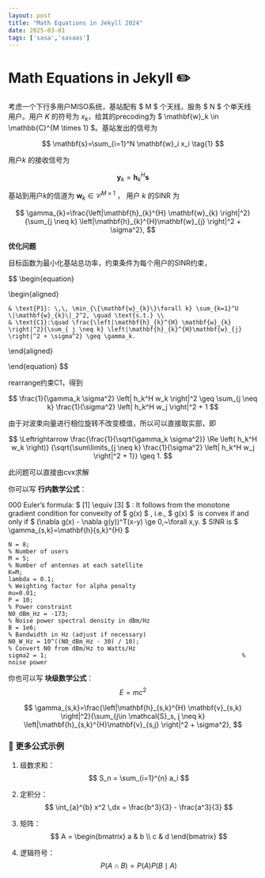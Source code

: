 ```yaml
---
layout: post
title: "Math Equations in Jekyll 2024"
date: 2025-03-01
tags: ['sasa','sasaas']
---
```


# Math Equations in Jekyll ✏️

考虑一个下行多用户MISO系统，基站配有 $ M $ 个天线，服务 $ N $ 个单天线用户。用户 $K$ 的符号为 $x_k$，给其的precoding为 $ \mathbf{w}_k \in \mathbb{C}^{M \times 1} $。基站发出的信号为

$$
\mathbf{s}=\sum_{i=1}^N \mathbf{w}_i x_i  \tag{1}
$$

用户$k$ 的接收信号为

$$
\mathbf{y}_k = \mathbf{h}_k^H \mathbf{s}  \tag{2}
$$

基站到用户$k$的信道为 $\mathbf{w}_k \in \mathcal{C}^{M\times 1}$ ， 用户 $k$ 的SINR 为

$$
\gamma_{k}=\frac{\left|\mathbf{h}_{k}^{H} \mathbf{w}_{k} \right|^2}{\sum_{j \neq k} \left|\mathbf{h}_{k}^{H}\mathbf{w}_{j} \right|^2 + \sigma^2},
$$

**优化问题**

目标函数为最小化基站总功率，约束条件为每个用户的SINR约束，

$$
\begin{equation}

\begin{aligned}

    & \text{P1}: \,\, \min_{\{\mathbf{w}_{k}\}\forall k} \sum_{k=1}^U \|\mathbf{w}_{k}\|_2^2, \quad \text{s.t.} \\
    & \text{C1}:\quad \frac{\left|\mathbf{h}_{k}^{H} \mathbf{w}_{k} \right|^2}{\sum_{ j \neq k} \left|\mathbf{h}_{k}^{H}\mathbf{w}_{j} \right|^2 + \sigma^2} \geq \gamma_k.
    
\end{aligned}

\end{equation}
$$

rearrange约束$\text{C1}$，得到

$$
\frac{1}{\gamma_k \sigma^2} \left| h_k^H w_k \right|^2 \geq \sum_{j \neq k} \frac{1}{\sigma^2} \left| h_k^H w_j \right|^2 + 1
$$

由于对波束向量进行相位旋转不改变模值，所以可以直接取实部，即

$$
\Leftrightarrow \frac{\frac{1}{\sqrt{\gamma_k \sigma^2}} \Re \left( h_k^H w_k \right)}
{\sqrt{\sum\limits_{j \neq k} \frac{1}{\sigma^2} \left| h_k^H w_j \right|^2 + 1}}
\geq 1.
$$


此问题可以直接由cvx求解

你可以写 **行内数学公式**：

   000  Euler’s formula: $ [1] \equiv [3] $ : It follows from the monotone gradient condition for convexity of $ g(x) $ , i.e., $ g(x) $  is convex if and only if $ (\nabla g(x) - \nabla g(y))^T(x-y) \ge 0,~\forall x,y. $  SINR is $ \gamma_{s,k}=\mathbf{h}{s,k}^{H} $ 

```
N = 8;                                                                      % Number of users
M = 5;                                                                      % Number of antennas at each satellite
K=M;
lambda = 0.1;                                                                 % Weighting factor for alpha penalty
mu=0.01;
P = 10;                                                                     % Power constraint
N0_dBm_Hz = -173;                                                           % Noise power spectral density in dBm/Hz
B = 1e6;                                                                    % Bandwidth in Hz (adjust if necessary)
N0_W_Hz = 10^((N0_dBm_Hz - 30) / 10);                                       % Convert N0 from dBm/Hz to Watts/Hz
sigma2 = 1;                                                       % noise power
```


你也可以写 **块级数学公式**：
$$
E = mc^2
$$

$$
\gamma_{s,k}=\frac{\left|\mathbf{h}_{s,k}^{H} \mathbf{v}_{s,k} \right|^2}{\sum_{j\in \mathcal{S}_s, j \neq k} \left|\mathbf{h}_{s,k}^{H}\mathbf{v}_{s,j} \right|^2 + \sigma^2},
$$
### 📌 **更多公式示例**
1. 级数求和：
   $$
   S_n = \sum_{i=1}^{n} a_i
   $$
2. 定积分：
   $$
   \int_{a}^{b} x^2 \,dx = \frac{b^3}{3} - \frac{a^3}{3}
   $$

3. 矩阵：
   $$
   A = \begin{bmatrix} a & b \\ c & d \end{bmatrix}
   $$

4. 逻辑符号：
   $$
   P(A \cap B) = P(A) P(B \mid A)
   $$
